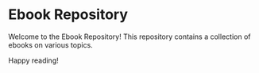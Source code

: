 # Ebook Repository

Welcome to the Ebook Repository! This repository contains a collection of ebooks on various topics.

Happy reading!
